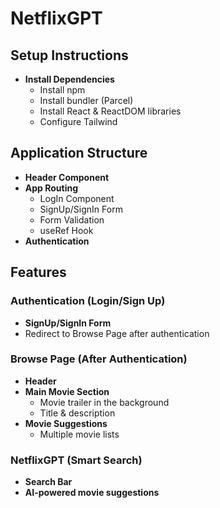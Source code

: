 # NetflixGPT

## Setup Instructions

- **Install Dependencies**
  - Install npm
  - Install bundler (Parcel)
  - Install React & ReactDOM libraries
  - Configure Tailwind

## Application Structure

- **Header Component**
- **App Routing**
  - LogIn Component
  - SignUp/SignIn Form
  - Form Validation
  - useRef Hook
- **Authentication**

## Features

### Authentication (Login/Sign Up)
- **SignUp/SignIn Form**
- Redirect to Browse Page after authentication

### Browse Page (After Authentication)
- **Header**
- **Main Movie Section**
  - Movie trailer in the background
  - Title & description
- **Movie Suggestions**
  - Multiple movie lists

### NetflixGPT (Smart Search)
- **Search Bar**
- **AI-powered movie suggestions**
